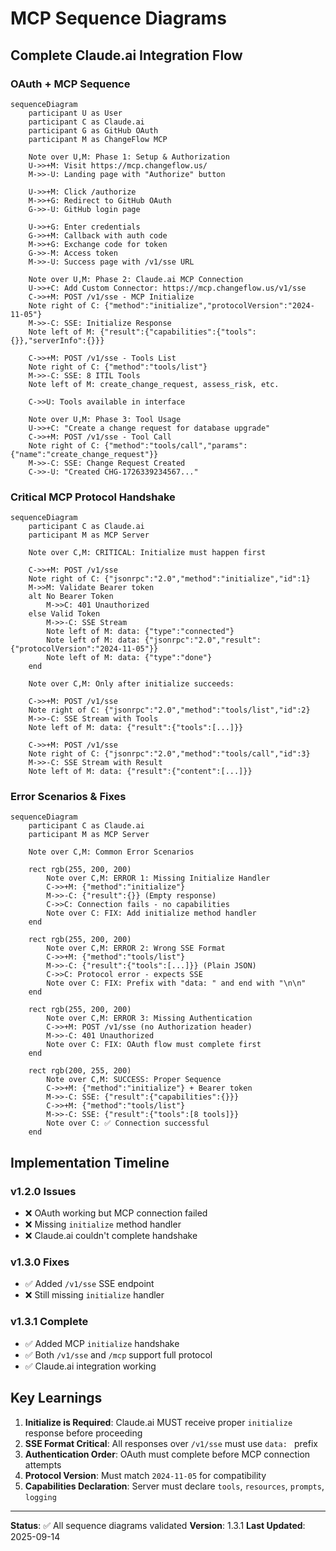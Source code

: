 # MCP Sequence Diagrams

## Complete Claude.ai Integration Flow

### OAuth + MCP Sequence

```mermaid
sequenceDiagram
    participant U as User
    participant C as Claude.ai
    participant G as GitHub OAuth
    participant M as ChangeFlow MCP

    Note over U,M: Phase 1: Setup & Authorization
    U->>+M: Visit https://mcp.changeflow.us/
    M->>-U: Landing page with "Authorize" button

    U->>+M: Click /authorize
    M->>+G: Redirect to GitHub OAuth
    G->>-U: GitHub login page

    U->>+G: Enter credentials
    G->>+M: Callback with auth code
    M->>+G: Exchange code for token
    G->>-M: Access token
    M->>-U: Success page with /v1/sse URL

    Note over U,M: Phase 2: Claude.ai MCP Connection
    U->>+C: Add Custom Connector: https://mcp.changeflow.us/v1/sse
    C->>+M: POST /v1/sse - MCP Initialize
    Note right of C: {"method":"initialize","protocolVersion":"2024-11-05"}
    M->>-C: SSE: Initialize Response
    Note left of M: {"result":{"capabilities":{"tools":{}},"serverInfo":{}}}

    C->>+M: POST /v1/sse - Tools List
    Note right of C: {"method":"tools/list"}
    M->>-C: SSE: 8 ITIL Tools
    Note left of M: create_change_request, assess_risk, etc.

    C->>U: Tools available in interface

    Note over U,M: Phase 3: Tool Usage
    U->>+C: "Create a change request for database upgrade"
    C->>+M: POST /v1/sse - Tool Call
    Note right of C: {"method":"tools/call","params":{"name":"create_change_request"}}
    M->>-C: SSE: Change Request Created
    C->>-U: "Created CHG-1726339234567..."
```

### Critical MCP Protocol Handshake

```mermaid
sequenceDiagram
    participant C as Claude.ai
    participant M as MCP Server

    Note over C,M: CRITICAL: Initialize must happen first

    C->>+M: POST /v1/sse
    Note right of C: {"jsonrpc":"2.0","method":"initialize","id":1}
    M->>M: Validate Bearer token
    alt No Bearer Token
        M->>C: 401 Unauthorized
    else Valid Token
        M->>-C: SSE Stream
        Note left of M: data: {"type":"connected"}
        Note left of M: data: {"jsonrpc":"2.0","result":{"protocolVersion":"2024-11-05"}}
        Note left of M: data: {"type":"done"}
    end

    Note over C,M: Only after initialize succeeds:

    C->>+M: POST /v1/sse
    Note right of C: {"jsonrpc":"2.0","method":"tools/list","id":2}
    M->>-C: SSE Stream with Tools
    Note left of M: data: {"result":{"tools":[...]}}

    C->>+M: POST /v1/sse
    Note right of C: {"jsonrpc":"2.0","method":"tools/call","id":3}
    M->>-C: SSE Stream with Result
    Note left of M: data: {"result":{"content":[...]}}
```

### Error Scenarios & Fixes

```mermaid
sequenceDiagram
    participant C as Claude.ai
    participant M as MCP Server

    Note over C,M: Common Error Scenarios

    rect rgb(255, 200, 200)
        Note over C,M: ERROR 1: Missing Initialize Handler
        C->>+M: {"method":"initialize"}
        M->>-C: {"result":{}} (Empty response)
        C->>C: Connection fails - no capabilities
        Note over C: FIX: Add initialize method handler
    end

    rect rgb(255, 200, 200)
        Note over C,M: ERROR 2: Wrong SSE Format
        C->>+M: {"method":"tools/list"}
        M->>-C: {"result":{"tools":[...]}} (Plain JSON)
        C->>C: Protocol error - expects SSE
        Note over C: FIX: Prefix with "data: " and end with "\n\n"
    end

    rect rgb(255, 200, 200)
        Note over C,M: ERROR 3: Missing Authentication
        C->>+M: POST /v1/sse (no Authorization header)
        M->>-C: 401 Unauthorized
        Note over C: FIX: OAuth flow must complete first
    end

    rect rgb(200, 255, 200)
        Note over C,M: SUCCESS: Proper Sequence
        C->>+M: {"method":"initialize"} + Bearer token
        M->>-C: SSE: {"result":{"capabilities":{}}}
        C->>+M: {"method":"tools/list"}
        M->>-C: SSE: {"result":{"tools":[8 tools]}}
        Note over C: ✅ Connection successful
    end
```

## Implementation Timeline

### v1.2.0 Issues
- ❌ OAuth working but MCP connection failed
- ❌ Missing `initialize` method handler
- ❌ Claude.ai couldn't complete handshake

### v1.3.0 Fixes
- ✅ Added `/v1/sse` SSE endpoint
- ❌ Still missing `initialize` handler

### v1.3.1 Complete
- ✅ Added MCP `initialize` handshake
- ✅ Both `/v1/sse` and `/mcp` support full protocol
- ✅ Claude.ai integration working

## Key Learnings

1. **Initialize is Required**: Claude.ai MUST receive proper `initialize` response before proceeding
2. **SSE Format Critical**: All responses over `/v1/sse` must use `data: ` prefix
3. **Authentication Order**: OAuth must complete before MCP connection attempts
4. **Protocol Version**: Must match `2024-11-05` for compatibility
5. **Capabilities Declaration**: Server must declare `tools`, `resources`, `prompts`, `logging`

---

**Status**: ✅ All sequence diagrams validated
**Version**: 1.3.1
**Last Updated**: 2025-09-14